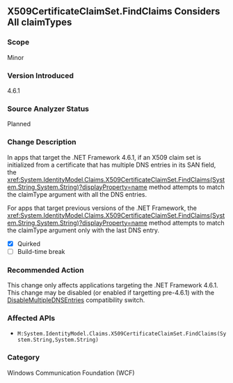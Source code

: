 ## X509CertificateClaimSet.FindClaims Considers All claimTypes

### Scope
Minor

### Version Introduced
4.6.1

### Source Analyzer Status
Planned

### Change Description

In apps that target the .NET Framework 4.6.1, if an X509 claim set is
initialized from a certificate that has multiple DNS entries in its SAN field, the
<xref:System.IdentityModel.Claims.X509CertificateClaimSet.FindClaims(System.String,System.String)?displayProperty=name>
method attempts to match the claimType argument with all the DNS entries.

For apps that target previous versions of the .NET Framework, the
<xref:System.IdentityModel.Claims.X509CertificateClaimSet.FindClaims(System.String,System.String)?displayProperty=name>
method attempts to match the claimType argument only with the last DNS entry.

- [x] Quirked
- [ ] Build-time break

### Recommended Action

This change only affects applications targeting the .NET Framework 4.6.1. This
change may be disabled (or enabled if targetting pre-4.6.1) with the
[DisableMultipleDNSEntries](~/docs/framework/migration-guide/mitigation-x509certificateclaimset-findclaims-method#mitigation)
compatibility switch.

### Affected APIs
* `M:System.IdentityModel.Claims.X509CertificateClaimSet.FindClaims(System.String,System.String)`

### Category
Windows Communication Foundation (WCF)

<!-- breaking change id: 143 -->
